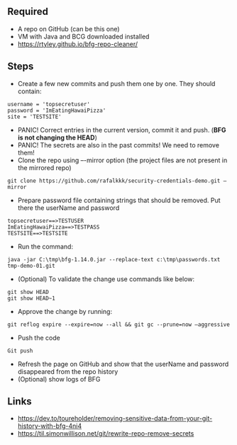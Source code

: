 ## Required
- A repo on GitHub (can be this one)
- VM with Java and BCG downloaded installed
- https://rtyley.github.io/bfg-repo-cleaner/

## Steps
- Create a few new commits and push them one by one. They should contain:
```
username = 'topsecretuser'
password = 'ImEatingHawaiPizza'
site = 'TESTSITE'
```
- PANIC! Correct entries in the current version, commit it and push. (**BFG is not changing the HEAD**)
- PANIC! The secrets are also in the past commits! We need to remove them!
- Clone the repo using –-mirror option (the project files are not present in the mirrored repo)
```
git clone https://github.com/rafalkkk/security-credentials-demo.git –mirror
```
- Prepare password file containing strings that should be removed. Put there the userName and password
```
topsecretuser==>TESTUSER
ImEatingHawaiPizza==>TESTPASS
TESTSITE==>TESTSITE
```
- Run the command:
```
java -jar C:\tmp\bfg-1.14.0.jar --replace-text c:\tmp\passwords.txt tmp-demo-01.git
```
- (Optional) To validate the change use commands like below:
```
git show HEAD
git show HEAD~1
```
- Approve the change by running:
```
git reflog expire --expire=now --all && git gc --prune=now –aggressive
```
- Push the code
```
Git push
```
- Refresh the page on GitHub and show that the userName and password disappeared from the repo history
- (Optional) show logs of BFG

## Links
- https://dev.to/toureholder/removing-sensitive-data-from-your-git-history-with-bfg-4ni4
- https://til.simonwillison.net/git/rewrite-repo-remove-secrets
